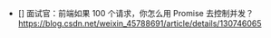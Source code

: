 - []  面试官：前端如果 100 个请求，你怎么用 Promise 去控制并发？
    https://blog.csdn.net/weixin_45788691/article/details/130746065